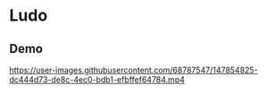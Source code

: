 # Ludo

## Demo

https://user-images.githubusercontent.com/68787547/147854825-dc444d73-de8c-4ec0-bdb1-efbffef64784.mp4
